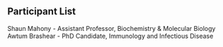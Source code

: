 ## Participant List

Shaun Mahony - Assistant Professor, Biochemistry & Molecular Biology
Awtum Brashear - PhD Candidate, Immunology and Infectious Disease
